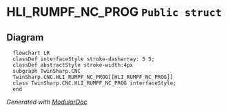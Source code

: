 # HLI_RUMPF_NC_PROG `Public struct`

## Diagram
```mermaid
  flowchart LR
  classDef interfaceStyle stroke-dasharray: 5 5;
  classDef abstractStyle stroke-width:4px
  subgraph TwinSharp.CNC
  TwinSharp.CNC.HLI_RUMPF_NC_PROG[[HLI_RUMPF_NC_PROG]]
  class TwinSharp.CNC.HLI_RUMPF_NC_PROG interfaceStyle;
  end
```

*Generated with* [*ModularDoc*](https://github.com/hailstorm75/ModularDoc)
